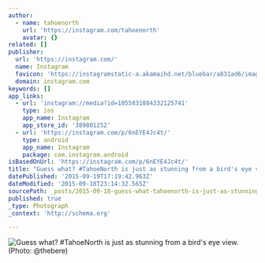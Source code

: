 ```yaml
---
author:
  - name: tahoenorth
    url: 'https://instagram.com/tahoenorth'
    avatar: {}
related: []
publisher:
  url: 'https://instagram.com/'
  name: Instagram
  favicon: 'https://instagramstatic-a.akamaihd.net/bluebar/a831ad6/images/ico/favicon.ico'
  domain: instagram.com
keywords: []
app_links:
  - url: 'instagram://media?id=1055831884332125741'
    type: ios
    app_name: Instagram
    app_store_id: '389801252'
  - url: 'https://instagram.com/p/6nEYE4Jc4t/'
    type: android
    app_name: Instagram
    package: com.instagram.android
isBasedOnUrl: 'https://instagram.com/p/6nEYE4Jc4t/'
title: "Guess what? #TahoeNorth is just as stunning from a bird's eye view. (Photo: @thebere)"
datePublished: '2015-09-19T17:19:42.963Z'
dateModified: '2015-09-18T23:14:32.565Z'
sourcePath: _posts/2015-09-18-guess-what-tahoenorth-is-just-as-stunning-from-a-birds-ey.md
published: true
_type: Photograph
_context: 'http://schema.org'

---
```

![Guess what&quest; &num;TahoeNorth is just as stunning from a bird's eye view&period; &lpar;Photo&colon; &commat;thebere&rpar;](https://scontent.cdninstagram.com/hphotos-xfa1/t51.2885-15/e35/11336015_807248399390444_1724200563_n.jpg)